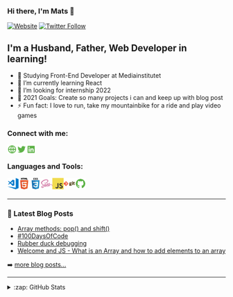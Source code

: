 ### Hi there, I'm Mats 👋

[![Website](https://img.shields.io/website?label=www.matshaby.com&style=for-the-badge&url=https%3A%2F%2Fwww.matshaby.com)](https://www.matshaby.com)
[![Twitter Follow](https://img.shields.io/twitter/follow/haby_mats?color=1DA1F2&logo=twitter&style=for-the-badge)](https://twitter.com/haby_mats)

## I'm a Husband, Father, Web Developer in learning!

-   🏫 Studying Front-End Developer at Mediainstitutet
-   🌱 I’m currently learning React
-   👯 I’m looking for internship 2022
-   🥅 2021 Goals: Create so many projects i can and keep up with blog post
-   ⚡ Fun fact: I love to run, take my mountainbike for a ride and play video games

### Connect with me:

[<img align="left" alt="www.matshaby.com" width="22px" src="icons/global.svg" />][website]
[<img align="left" alt="haby_mats | Twitter" width="22px" src="icons/twitter.svg" />][twitter]
[<img align="left" alt="mats-haby-95b79136 | LinkedIn" width="22px" src="icons/linkedin.svg" />][linkedin]

<br />

### Languages and Tools:

<img align="left" alt="Visual Studio Code" width="26px" src="https://raw.githubusercontent.com/github/explore/80688e429a7d4ef2fca1e82350fe8e3517d3494d/topics/visual-studio-code/visual-studio-code.png" />
<img align="left" alt="HTML5" width="26px" src="https://raw.githubusercontent.com/github/explore/80688e429a7d4ef2fca1e82350fe8e3517d3494d/topics/html/html.png" />
<img align="left" alt="CSS3" width="26px" src="https://raw.githubusercontent.com/github/explore/80688e429a7d4ef2fca1e82350fe8e3517d3494d/topics/css/css.png" />
<img align="left" alt="Sass" width="26px" src="https://raw.githubusercontent.com/github/explore/80688e429a7d4ef2fca1e82350fe8e3517d3494d/topics/sass/sass.png" />

<img align="left" alt="JavaScript" width="26px" src="https://raw.githubusercontent.com/github/explore/80688e429a7d4ef2fca1e82350fe8e3517d3494d/topics/javascript/javascript.png" />

<!-- [<img align="left" alt="React" width="26px" src="https://raw.githubusercontent.com/github/explore/80688e429a7d4ef2fca1e82350fe8e3517d3494d/topics/react/react.png" />][reactplaylist] -->

<!-- [<img align="left" alt="Node.js" width="26px" src="https://raw.githubusercontent.com/github/explore/80688e429a7d4ef2fca1e82350fe8e3517d3494d/topics/nodejs/nodejs.png" />][webdevplaylist] -->

<img align="left" alt="Git" width="26px" src="https://raw.githubusercontent.com/github/explore/80688e429a7d4ef2fca1e82350fe8e3517d3494d/topics/git/git.png" />

<img align="left" alt="GitHub" width="26px" src="icons/github.svg" />

<br />
<br />

---

### 📕 Latest Blog Posts

<!-- BLOG-POST-LIST:START -->

-   [Array methods: pop() and shift()](https://www.matshaby.com/array-methods-pop-and-shift)
-   [#100DaysOfCode](https://www.matshaby.com/100daysofcode)
-   [Rubber duck debugging](https://www.matshaby.com/rubber-duck-debugging)
-   [Welcome and JS - What is an Array and how to add elements to an array](https://www.matshaby.com/welcome-and-js-what-is-an-array-and-how-to-add-elements-to-an-array)

<!-- BLOG-POST-LIST:END -->

➡️ [more blog posts...](https://www.matshaby.com/)

---

<details>
  <summary>:zap: GitHub Stats</summary>

  <img align="left" alt="Mats Haby's GitHub Stats" src="https://github-readme-stats.vercel.app/api?username=MatsHaby" />
</details>

[website]: https://www.matshaby.com
[twitter]: https://twitter.com/haby_mats
[linkedin]: https://www.linkedin.com/in/mats-haby-95b79136/
